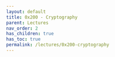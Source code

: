 ```yaml
---
layout: default
title: 0x200 - Cryptography
parent: Lectures
nav_order: 2
has_children: true
has_toc: true
permalink: /lectures/0x200-cryptography
---
```

